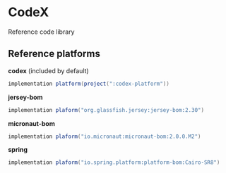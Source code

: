 # CodeX
Reference code library

## Reference platforms

**codex** (included by default)
```groovy
implementation platform(project(":codex-platform"))
```

**jersey-bom**
```groovy
implementation plaform("org.glassfish.jersey:jersey-bom:2.30")
```

**micronaut-bom**
```groovy
implementation plaform("io.micronaut:micronaut-bom:2.0.0.M2")
```

**spring**
```groovy
implementation plaform("io.spring.platform:platform-bom:Cairo-SR8")
```


